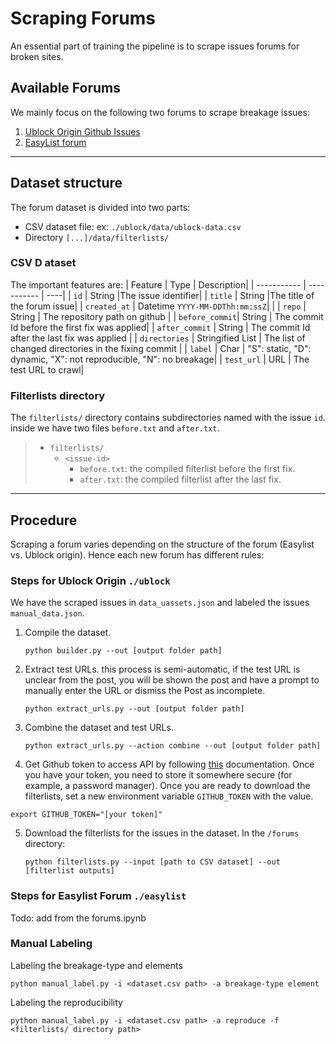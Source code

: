 # Scraping Forums

An essential part of training the pipeline is to scrape issues forums for broken sites.

## Available Forums

We mainly focus on the following two forums to scrape breakage issues:

1. [Ublock Origin Github Issues](https://github.com/uBlockOrigin/uBlock-issues/issues)
2. [EasyList forum](https://forums.lanik.us/viewforum.php?f=64-report-incorrectly-removed-content)

---

## Dataset structure

The forum dataset is divided into two parts:

- CSV dataset file: ex: `./ublock/data/ublock-data.csv`
- Directory `[...]/data/filterlists/`

### CSV D ataset

The important features are:
| Feature | Type | Description|
| ----------- | ----------- | ----|
| `id` | String |The issue identifier|
| `title` | String |The title of the forum issue|
| `created_at` | Datetime `YYYY-MM-DDThh:mm:ssZ`| |
| `repo` | String | The repository path on github |
| `before_commit`| String | The commit Id before the first fix was applied|
| `after_commit` | String | The commit Id after the last fix was applied |
| `directories` | Stringified List | The list of changed directories in the fixing commit |
| `label` | Char | "S": static, "D": dynamic, "X": not reproducible, "N": no breakage|
| `test_url` | URL | The test URL to crawl|

### Filterlists directory

The `filterlists/` directory contains subdirectories named with the issue `id`. inside we have two files `before.txt` and `after.txt`.

> - `filterlists/`
>   - `<issue-id>`
>     - `before.txt`: the compiled filterlist before the first fix.
>     - `after.txt`: the compiled filterlist after the last fix.

---

## Procedure

Scraping a forum varies depending on the structure of the forum (Easylist vs. Ublock origin). Hence each new forum has different rules:

### Steps for Ublock Origin `./ublock`

We have the scraped issues in `data_uassets.json` and labeled the issues `manual_data.json`.

1. Compile the dataset.

   ```
   python builder.py --out [output folder path]
   ```

2. Extract test URLs. this process is semi-automatic, if the test URL is unclear from the post, you will be shown the post and have a prompt to manually enter the URL or dismiss the Post as incomplete.

   ```
   python extract_urls.py --out [output folder path]
   ```

3. Combine the dataset and test URLs.

   ```
   python extract_urls.py --action combine --out [output folder path]
   ```

4. Get Github token to access API by following [this](https://docs.github.com/en/authentication/keeping-your-account-and-data-secure/creating-a-personal-access-token) documentation. Once you have your token, you need to store it somewhere secure (for example, a password manager). Once you are ready to download the filterlists, set a new environment variable `GITHUB_TOKEN` with the value.

```
export GITHUB_TOKEN="[your token]"
```

5. Download the filterlists for the issues in the dataset. In the `/forums` directory:
   ```
   python filterlists.py --input [path to CSV dataset] --out [filterlist outputs]
   ```

### Steps for Easylist Forum `./easylist`

Todo: add from the forums.ipynb

### Manual Labeling

Labeling the breakage-type and elements

```
python manual_label.py -i <dataset.csv path> -a breakage-type element
```

Labeling the reproducibility

```
python manual_label.py -i <dataset.csv path> -a reproduce -f <filterlists/ directory path>
```
